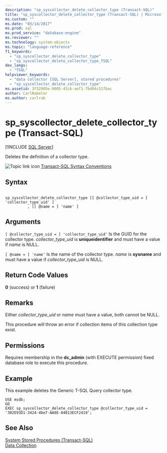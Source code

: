 ```yaml
---
description: "sp_syscollector_delete_collector_type (Transact-SQL)"
title: "sp_syscollector_delete_collector_type (Transact-SQL) | Microsoft Docs"
ms.custom: ""
ms.date: "03/14/2017"
ms.prod: sql
ms.prod_service: "database-engine"
ms.reviewer: ""
ms.technology: system-objects
ms.topic: "language-reference"
f1_keywords: 
  - "sp_syscollector_delete_collector_type"
  - "sp_syscollector_delete_collector_type_TSQL"
dev_langs: 
  - "TSQL"
helpviewer_keywords: 
  - "data collector [SQL Server], stored procedures"
  - "sp_syscollector_delete_collector_type"
ms.assetid: 3f32905e-0005-42cb-aef1-7bd04c51fbac
author: CarlRabeler
ms.author: carlrab
---
```

# sp_syscollector_delete_collector_type (Transact-SQL)
[!INCLUDE [SQL Server](../../includes/applies-to-version/sqlserver.md)]

  Deletes the definition of a collector type.  
  
 ![Topic link icon](../../database-engine/configure-windows/media/topic-link.gif "Topic link icon") [Transact-SQL Syntax Conventions](../../t-sql/language-elements/transact-sql-syntax-conventions-transact-sql.md)  
  
## Syntax  
  
```  
  
sp_syscollector_delete_collector_type [[ @collector_type_uid = ] 'collector_type_uid' ]  
          , [[ @name = ] 'name' ]  
```  
  
## Arguments  
`[ @collector_type_uid = ] 'collector_type_uid'`
 Is the GUID for the collector type. *collector_type_uid* is **uniqueidentifier** and must have a value if *name* is NULL.  
  
`[ @name = ] 'name'`
 Is the name of the collector type. *name* is **sysname** and must have a value if *collector_type_uid* is NULL.  
  
## Return Code Values  
 **0** (success) or **1** (failure)  
  
## Remarks  
 Either *collector_type_uid* or *name* must have a value, both cannot be NULL.  
  
 This procedure will throw an error if collection items of this collection type exist.  
  
## Permissions  
 Requires membership in the **dc_admin** (with EXECUTE permission) fixed database role to execute this procedure.  
  
## Example  
 This example deletes the Generic T-SQL Query collector type.  
  
```  
USE msdb;  
GO  
EXEC sp_syscollector_delete_collector_type @collector_type_uid = '302E93D1-3424-4be7-AA8E-84813ECF2419';  
```  
  
## See Also  
 [System Stored Procedures &#40;Transact-SQL&#41;](../../relational-databases/system-stored-procedures/system-stored-procedures-transact-sql.md)   
 [Data Collection](../../relational-databases/data-collection/data-collection.md)  
  
  
